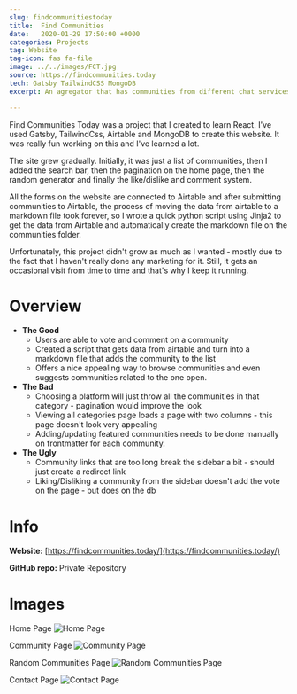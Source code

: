 ```yaml
---
slug: findcommunitiestoday
title:  Find Communities
date:   2020-01-29 17:50:00 +0000
categories: Projects
tag: Website
tag-icon: fas fa-file
image: ../../images/FCT.jpg
source: https://findcommunities.today
tech: Gatsby TailwindCSS MongoDB
excerpt: An agregator that has communities from different chat services like Slack, Discord, Facebook, Telegram and more.

---
```

Find Communities Today was a project that I created to learn React. I've used Gatsby, TailwindCss, Airtable and MongoDB to create this website. It was really fun working on this and I've learned a lot.

The site grew gradually. Initially, it was just a list of communities, then I added the search bar, then the pagination on the home page, then the random generator and finally the like/dislike and comment system.

All the forms on the website are connected to Airtable and after submitting communities to Airtable, the process of moving the data from airtable to a markdown file took forever, so I wrote a quick python script using Jinja2 to get the data from Airtable and automatically create the markdown file on the communities folder.

Unfortunately, this project didn't grow as much as I wanted - mostly due to the fact that I haven't really done any marketing for it. Still, it gets an occasional visit from time to time and that's why I keep it running.

# Overview

- **The Good**
  - Users are able to vote and comment on a community
  - Created a script that gets data from airtable and turn into a markdown file that adds the community to the list
  - Offers a nice appealing way to browse communities and even suggests communities related to the one open.
- **The Bad**
  - Choosing a platform will just throw all the communities in that category - pagination would improve the look
  - Viewing all categories page loads a page with two columns - this page doesn't look very appealing
  - Adding/updating featured communities needs to be done manually on frontmatter for each community.
- **The Ugly**
  - Community links that are too long break the sidebar a bit - should just create a redirect link
  - Liking/Disliking a community from the sidebar doesn't add the vote on the page - but does on the db


# Info

**Website:** [https://findcommunities.today/](https://findcommunities.today/)

**GitHub repo:** Private Repository

# Images

Home Page
![Home Page](../../images/FCT-Home.png)

Community Page
![Community Page](../../images/FCT-makerlog.png)

Random Communities Page
![Random Communities Page](../../images/FCT-Random.png)

Contact Page
![Contact Page](../../images/FCT-contact.png)
